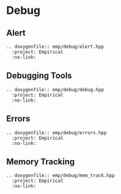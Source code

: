 # Debug

## Alert

```{eval-rst}
.. doxygenfile:: emp/debug/alert.hpp
  :project: Empirical
  :no-link:   
```

## Debugging Tools

```{eval-rst}
.. doxygenfile:: emp/debug/debug.hpp
  :project: Empirical
  :no-link:   
```

## Errors

```{eval-rst}
.. doxygenfile:: emp/debug/errors.hpp
  :project: Empirical
  :no-link:   
```

## Memory Tracking

```{eval-rst}
.. doxygenfile:: emp/debug/mem_track.hpp
  :project: Empirical
  :no-link:   
```
